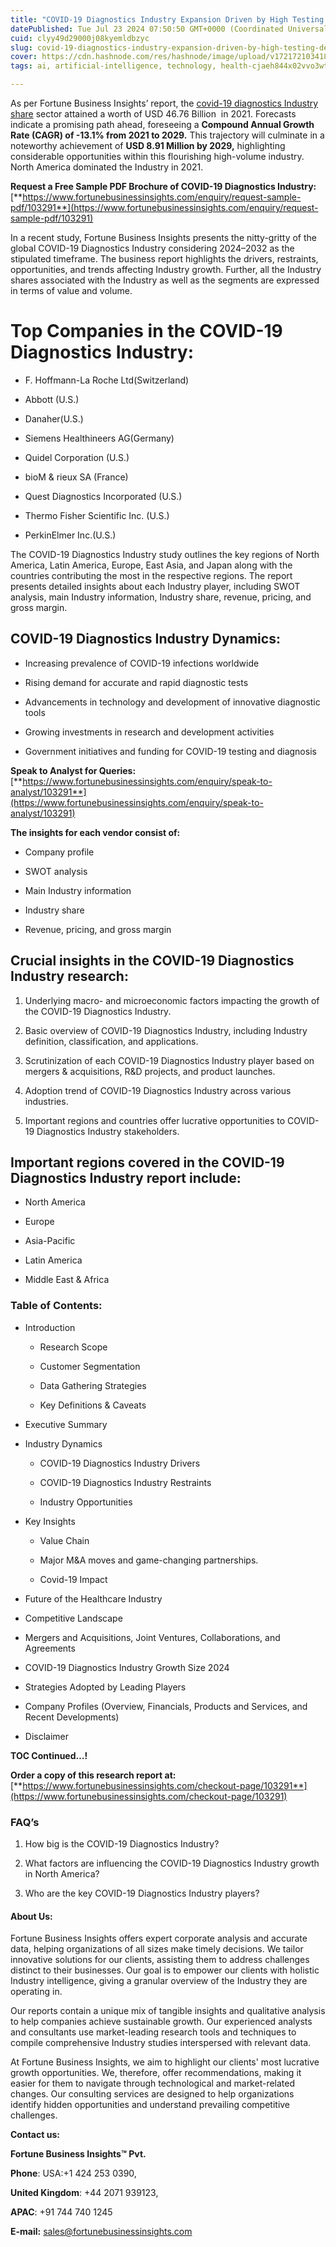 ```yaml
---
title: "COVID-19 Diagnostics Industry Expansion Driven by High Testing Demand"
datePublished: Tue Jul 23 2024 07:50:50 GMT+0000 (Coordinated Universal Time)
cuid: clyy49d29000j08kyemldbzyc
slug: covid-19-diagnostics-industry-expansion-driven-by-high-testing-demand
cover: https://cdn.hashnode.com/res/hashnode/image/upload/v1721721034181/8f6904bb-9793-48a2-a020-068bc546b6c9.png
tags: ai, artificial-intelligence, technology, health-cjaeh844x02vvo3wtj5r2s75q, healthcare

---
```


As per Fortune Business Insights’ report, the [covid-19 diagnostics Industry share](https://www.fortunebusinessinsights.com/covid-19-diagnostics-market-103291) sector attained a worth of USD 46.76 Billion  in 2021. Forecasts indicate a promising path ahead, foreseeing a **Compound Annual Growth Rate (CAGR) of -13.1% from 2021 to 2029.** This trajectory will culminate in a noteworthy achievement of **USD 8.91 Million by 2029,** highlighting considerable opportunities within this flourishing high-volume industry. North America dominated the Industry in 2021.

**Request a Free Sample PDF Brochure of COVID-19 Diagnostics Industry:** [**https://www.fortunebusinessinsights.com/enquiry/request-sample-pdf/103291**](https://www.fortunebusinessinsights.com/enquiry/request-sample-pdf/103291)

In a recent study, Fortune Business Insights presents the nitty-gritty of the global COVID-19 Diagnostics Industry considering 2024–2032 as the stipulated timeframe. The business report highlights the drivers, restraints, opportunities, and trends affecting Industry growth. Further, all the Industry shares associated with the Industry as well as the segments are expressed in terms of value and volume.

# **Top Companies in the COVID-19 Diagnostics Industry:**

* F. Hoffmann-La Roche Ltd(Switzerland)
    
* Abbott (U.S.)
    
* Danaher(U.S.)
    
* Siemens Healthineers AG(Germany)
    
* Quidel Corporation (U.S.)
    
* bioM & rieux SA (France)
    
* Quest Diagnostics Incorporated (U.S.)
    
* Thermo Fisher Scientific Inc. (U.S.)
    
* PerkinElmer Inc.(U.S.)
    

The COVID-19 Diagnostics Industry study outlines the key regions of North America, Latin America, Europe, East Asia, and Japan along with the countries contributing the most in the respective regions. The report presents detailed insights about each Industry player, including SWOT analysis, main Industry information, Industry share, revenue, pricing, and gross margin.

## COVID-19 Diagnostics Industry **Dynamics**:

* Increasing prevalence of COVID-19 infections worldwide
    
* Rising demand for accurate and rapid diagnostic tests
    
* Advancements in technology and development of innovative diagnostic tools
    
* Growing investments in research and development activities
    
* Government initiatives and funding for COVID-19 testing and diagnosis
    

**Speak to Analyst for Queries:** [**https://www.fortunebusinessinsights.com/enquiry/speak-to-analyst/103291**](https://www.fortunebusinessinsights.com/enquiry/speak-to-analyst/103291)

**The insights for each vendor consist of:**

* Company profile
    
* SWOT analysis
    
* Main Industry information
    
* Industry share
    
* Revenue, pricing, and gross margin
    

## **Crucial insights in the COVID-19 Diagnostics Industry research:**

1. Underlying macro- and microeconomic factors impacting the growth of the COVID-19 Diagnostics Industry.
    
2. Basic overview of COVID-19 Diagnostics Industry, including Industry definition, classification, and applications.
    
3. Scrutinization of each COVID-19 Diagnostics Industry player based on mergers & acquisitions, R&D projects, and product launches.
    
4. Adoption trend of COVID-19 Diagnostics Industry across various industries.
    
5. Important regions and countries offer lucrative opportunities to COVID-19 Diagnostics Industry stakeholders.
    

## **Important regions covered in the COVID-19 Diagnostics Industry report include:**

* North America
    
* Europe
    
* Asia-Pacific
    
* Latin America
    
* Middle East & Africa
    

### **Table of Contents:**

* Introduction
    
    * Research Scope
        
    * Customer Segmentation
        
    * Data Gathering Strategies
        
    * Key Definitions & Caveats
        
* Executive Summary
    
* Industry Dynamics
    
    * COVID-19 Diagnostics Industry Drivers
        
    * COVID-19 Diagnostics Industry Restraints
        
    * Industry Opportunities
        
* Key Insights
    
    * Value Chain
        
    * Major M&A moves and game-changing partnerships.
        
    * Covid-19 Impact
        
* Future of the Healthcare Industry
    
* Competitive Landscape
    
* Mergers and Acquisitions, Joint Ventures, Collaborations, and Agreements
    
* COVID-19 Diagnostics Industry Growth Size 2024
    
* Strategies Adopted by Leading Players
    
* Company Profiles (Overview, Financials, Products and Services, and Recent Developments)
    
* Disclaimer
    

**TOC Continued…!**

**Order a copy of this research report at:** [**https://www.fortunebusinessinsights.com/checkout-page/103291**](https://www.fortunebusinessinsights.com/checkout-page/103291)

### **FAQ’s**

1. How big is the COVID-19 Diagnostics Industry?
    
2. What factors are influencing the COVID-19 Diagnostics Industry growth in North America?
    
3. Who are the key COVID-19 Diagnostics Industry players?
    

#### **About Us:**

Fortune Business Insights offers expert corporate analysis and accurate data, helping organizations of all sizes make timely decisions. We tailor innovative solutions for our clients, assisting them to address challenges distinct to their businesses. Our goal is to empower our clients with holistic Industry intelligence, giving a granular overview of the Industry they are operating in.

Our reports contain a unique mix of tangible insights and qualitative analysis to help companies achieve sustainable growth. Our experienced analysts and consultants use market-leading research tools and techniques to compile comprehensive Industry studies interspersed with relevant data.

At Fortune Business Insights, we aim to highlight our clients' most lucrative growth opportunities. We, therefore, offer recommendations, making it easier for them to navigate through technological and market-related changes. Our consulting services are designed to help organizations identify hidden opportunities and understand prevailing competitive challenges.

**Contact us:**

**Fortune Business Insights™ Pvt.**

**Phone**: USA:+1 424 253 0390,

**United Kingdom**: +44 2071 939123,

**APAC**: +91 744 740 1245

**E-mail:** [sales@fortunebusinessinsights.com](mailto:sales@fortunebusinessinsights.com)